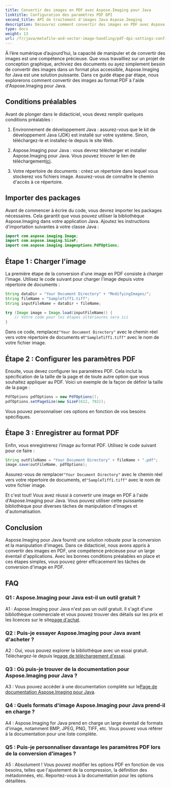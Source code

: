 ```yaml
---
title: Convertir des images en PDF avec Aspose.Imaging pour Java
linktitle: Configuration des paramètres PDF DPI
second_title: API de traitement d'images Java Aspose.Imaging
description: Découvrez comment convertir des images en PDF avec Aspose.Imaging pour Java. Guide étape par étape pour une manipulation efficace des images.
type: docs
weight: 13
url: /fr/java/metafile-and-vector-image-handling/pdf-dpi-settings-configuration/
---
```

À l’ère numérique d’aujourd’hui, la capacité de manipuler et de convertir des images est une compétence précieuse. Que vous travailliez sur un projet de conception graphique, archiviez des documents ou ayez simplement besoin de convertir des images dans un format plus accessible, Aspose.Imaging for Java est une solution puissante. Dans ce guide étape par étape, nous explorerons comment convertir des images au format PDF à l'aide d'Aspose.Imaging pour Java.

## Conditions préalables

Avant de plonger dans le didacticiel, vous devez remplir quelques conditions préalables :

1. Environnement de développement Java : assurez-vous que le kit de développement Java (JDK) est installé sur votre système. Sinon, téléchargez-le et installez-le depuis le site Web.

2.  Aspose.Imaging pour Java : vous devrez télécharger et installer Aspose.Imaging pour Java. Vous pouvez trouver le lien de téléchargement[ici](https://releases.aspose.com/imaging/java/).

3. Votre répertoire de documents : créez un répertoire dans lequel vous stockerez vos fichiers image. Assurez-vous de connaître le chemin d'accès à ce répertoire.

## Importer des packages

Avant de commencer à écrire du code, vous devrez importer les packages nécessaires. Cela garantit que vous pouvez utiliser la bibliothèque Aspose.Imaging dans votre application Java. Ajoutez les instructions d'importation suivantes à votre classe Java :

```java
import com.aspose.imaging.Image;
import com.aspose.imaging.SizeF;
import com.aspose.imaging.imageoptions.PdfOptions;
```

## Étape 1 : Charger l'image

La première étape de la conversion d'une image en PDF consiste à charger l'image. Utilisez le code suivant pour charger l'image depuis votre répertoire de documents :

```java
String dataDir = "Your Document Directory" + "ModifyingImages/";
String fileName = "SampleTiff1.tiff";
String inputFileName = dataDir + fileName;

try (Image image = Image.load(inputFileName)) {
    // Votre code pour les étapes ultérieures sera ici
}
```

 Dans ce code, remplacez`"Your Document Directory"` avec le chemin réel vers votre répertoire de documents et`"SampleTiff1.tiff"` avec le nom de votre fichier image.

## Étape 2 : Configurer les paramètres PDF

Ensuite, vous devez configurer les paramètres PDF. Cela inclut la spécification de la taille de la page et de toute autre option que vous souhaitez appliquer au PDF. Voici un exemple de la façon de définir la taille de la page :

```java
PdfOptions pdfOptions = new PdfOptions();
pdfOptions.setPageSize(new SizeF(612, 792));
```

Vous pouvez personnaliser ces options en fonction de vos besoins spécifiques.

## Étape 3 : Enregistrer au format PDF

Enfin, vous enregistrerez l’image au format PDF. Utilisez le code suivant pour ce faire :

```java
String outFileName = "Your Document Directory" + fileName + ".pdf";
image.save(outFileName, pdfOptions);
```

 Assurez-vous de remplacer`"Your Document Directory"` avec le chemin réel vers votre répertoire de documents, et`"SampleTiff1.tiff"` avec le nom de votre fichier image.

Et c'est tout! Vous avez réussi à convertir une image en PDF à l'aide d'Aspose.Imaging pour Java. Vous pouvez utiliser cette puissante bibliothèque pour diverses tâches de manipulation d'images et d'automatisation.

## Conclusion

Aspose.Imaging pour Java fournit une solution robuste pour la conversion et la manipulation d'images. Dans ce didacticiel, nous avons appris à convertir des images en PDF, une compétence précieuse pour un large éventail d'applications. Avec les bonnes conditions préalables en place et ces étapes simples, vous pouvez gérer efficacement les tâches de conversion d'image en PDF.

## FAQ

### Q1 : Aspose.Imaging pour Java est-il un outil gratuit ?

A1 : Aspose.Imaging pour Java n'est pas un outil gratuit. Il s'agit d'une bibliothèque commerciale et vous pouvez trouver des détails sur les prix et les licences sur le site[page d'achat](https://purchase.aspose.com/buy).

### Q2 : Puis-je essayer Aspose.Imaging pour Java avant d'acheter ?

 A2 : Oui, vous pouvez explorer la bibliothèque avec un essai gratuit. Téléchargez-le depuis le[page de téléchargement d'essai](https://releases.aspose.com/).

### Q3 : Où puis-je trouver de la documentation pour Aspose.Imaging pour Java ?

 A3 : Vous pouvez accéder à une documentation complète sur le[Page de documentation Aspose.Imaging pour Java](https://reference.aspose.com/imaging/java/).

### Q4 : Quels formats d'image Aspose.Imaging pour Java prend-il en charge ?

A4 : Aspose.Imaging for Java prend en charge un large éventail de formats d'image, notamment BMP, JPEG, PNG, TIFF, etc. Vous pouvez vous référer à la documentation pour une liste complète.

### Q5 : Puis-je personnaliser davantage les paramètres PDF lors de la conversion d'images ?

A5 : Absolument ! Vous pouvez modifier les options PDF en fonction de vos besoins, telles que l'ajustement de la compression, la définition des métadonnées, etc. Reportez-vous à la documentation pour les options détaillées.